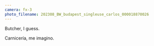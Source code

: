 ```yaml
---
camera: fx-3
photo_filename: 202308_BW_budapest_singleuse_carlos_000018870026
---
```


Butcher, I guess.

Carnicería, me imagino.